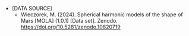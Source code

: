 - [DATA SOURCE]
    - Wieczorek, M. (2024). Spherical harmonic models of the shape of Mars [MOLA] (1.0.1) [Data set]. Zenodo. https://doi.org/10.5281/zenodo.10820719
